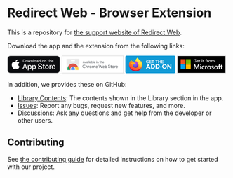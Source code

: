 # Redirect Web - Browser Extension

This is a repository for [the support website of Redirect Web](https://mshibanami.github.io/redirect-web).

Download the app and the extension from the following links:

<a href="https://apps.apple.com/app/id1571283503" target="_blank">
<img src="./static/img/appstore-badge.svg" alt="Go to App Store" height="40">
</a>

<a href="https://chromewebstore.google.com/detail/ffglckbhfbfmdkefdmjbhpnffkcmlhdh" target="_blank">
<img src="./static/img/chrome-store-badge.svg" alt="Go to Chrome Web Store" height="40">
</a>

<a href="https://addons.mozilla.org/firefox/addon/redirect-web/" target="_blank">
<img src="./static/img/firefox-store-badge.svg" alt="Go to Firefox Add-ons" height="40">
</a>

<a href="https://microsoftedge.microsoft.com/addons/detail/hmfkakfdccgdpgemaicfgngnmflefpga" target="_blank">
<img src="./static/img/microsoft-store-badge.svg" alt="Go to Edge Add-ons" height="40">
</a>

In addition, we provides these on GitHub:

- [Library Contents](./library): The contents shown in the Library section in the app.
- [Issues](https://github.com/mshibanami/RedirectWeb/issues): Report any bugs, request new features, and more.
- [Discussions](https://github.com/mshibanami/RedirectWeb/discussions): Ask any questions and get help from the developer or other users.

## Contributing

See [the contributing guide](CONTRIBUTING.md) for detailed instructions on how to get started with our project.
